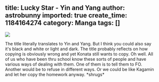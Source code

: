 title: Lucky Star - Yin and Yang
author: astrobunny
imported: true
create_time: 1184164274
category: Manga
tags: []
---
 [![](wp-images/old/albums/comix/LuckyStar5-2.jpg)](/images/wp-images/old/albums/comix/LuckyStar5-2.jpg)  
  
The title literally translates to Yin and Yang. But I think you could also say it's black and white or light and dark. The title probably reflects on how copying is obviously wrong and yet Konata still wants to copy. Oh well. All of us who have been thru school know these sorts of people and have various ways of dealing with them. One of them is to tell them to FO. Another would be to refuse in different ways. Or we could be like Kagamin and let her copy the homework anyway. \*shrugs\*
